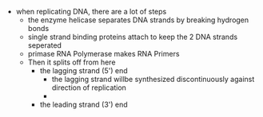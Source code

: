 - when replicating DNA, there are a lot of steps
	- the enzyme helicase separates DNA strands by breaking hydrogen bonds
	- single strand binding proteins attach to keep the 2 DNA strands seperated
	- primase RNA Polymerase makes RNA Primers
	- Then it splits off from here
		- the lagging strand (5') end
			- the lagging strand willbe synthesized discontinuously against direction of replication
			-
		- the leading strand (3') end